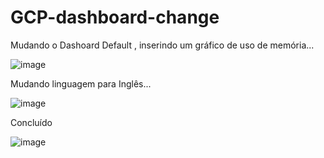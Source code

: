 # GCP-dashboard-change

Mudando o Dashoard Default , inserindo um gráfico de uso de memória...

![image](https://user-images.githubusercontent.com/21065792/205472841-e74154d5-dfa7-45a5-8e5e-d305ba03f665.png)

Mudando linguagem para Inglês...

![image](https://user-images.githubusercontent.com/21065792/205472860-85e06d5f-83d1-4953-bc2c-73362541b27c.png)

Concluído

![image](https://user-images.githubusercontent.com/21065792/205472874-649b741b-788d-4a7d-93ad-01ad31cad404.png)
